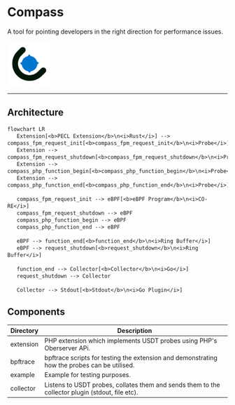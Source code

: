 Compass
=======

A tool for pointing developers in the right direction for performance issues.

<img src="/logo.png" width="100">

----

## Architecture

```mermaid
flowchart LR
   Extension[<b>PECL Extension</b>\n<i>Rust</i>] --> compass_fpm_request_init[<b>compass_fpm_request_init</b>\n<i>Probe</i>]
   Extension --> compass_fpm_request_shutdown[<b>compass_fpm_request_shutdown</b>\n<i>Probe</i>]
   Extension --> compass_php_function_begin[<b>compass_php_function_begin</b>\n<i>Probe</i>]
   Extension --> compass_php_function_end[<b>compass_php_function_end</b>\n<i>Probe</i>]

   compass_fpm_request_init --> eBPF[<b>eBPF Program</b>\n<i>CO-RE</i>]
   compass_fpm_request_shutdown --> eBPF
   compass_php_function_begin --> eBPF
   compass_php_function_end --> eBPF

   eBPF --> function_end[<b>function_end</b>\n<i>Ring Buffer</i>]
   eBPF --> request_shutdown[<b>request_shutdown</b>\n<i>Ring Buffer</i>]

   function_end --> Collector[<b>Collector</b>\n<i>Go</i>]
   request_shutdown --> Collector

   Collector --> Stdout[<b>Stdout</b>\n<i>Go Plugin</i>]
```

## Components

| Directory | Description                                                                                      |
|-----------|--------------------------------------------------------------------------------------------------|
| extension | PHP extension which implements USDT probes using PHP's Oberserver APi.                           |
| bpftrace  | bpftrace scripts for testing the extension and demonstrating how the probes can be utilised.     |
| example   | Example for testing purposes.                                                                    |
| collector | Listens to USDT probes, collates them and sends them to the collector plugin (stdout, file etc). |

